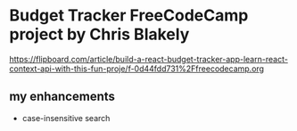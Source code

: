 # Budget Tracker FreeCodeCamp project by Chris Blakely 
https://flipboard.com/article/build-a-react-budget-tracker-app-learn-react-context-api-with-this-fun-proje/f-0d44fdd731%2Ffreecodecamp.org

## my enhancements
- case-insensitive search


